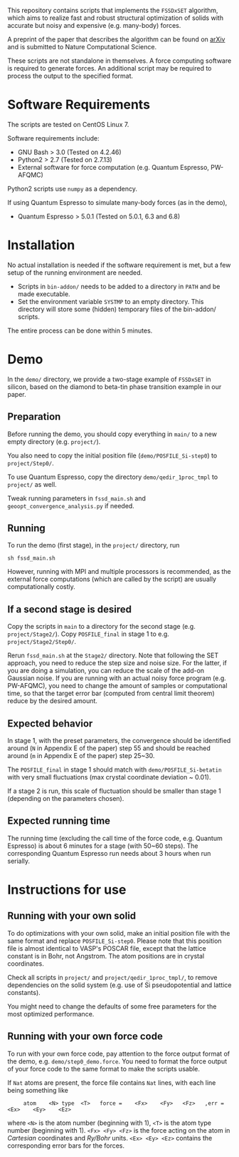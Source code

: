 This repository contains scripts that implements the `FSSDxSET` algorithm, which aims to realize fast and robust structural optimization of solids with accurate but noisy and expensive (e.g. many-body) forces.

A preprint of the paper that describes the algorithm can be found on [arXiv](https://arxiv.org/abs/2204.12074) and is submitted to Nature Computational Science.

These scripts are not standalone in themselves. A force computing software is required to generate forces. An additional script may be required to process the output to the specified format.

# Software Requirements

The scripts are tested on CentOS Linux 7.

Software requirements include:

- GNU Bash > 3.0 (Tested on 4.2.46)
- Python2 > 2.7 (Tested on 2.7.13)
- External software for force computation (e.g. Quantum Espresso, PW-AFQMC)

Python2 scripts use `numpy` as a dependency.

If using Quantum Espresso to simulate many-body forces (as in the demo),
- Quantum Espresso > 5.0.1 (Tested on 5.0.1, 6.3 and 6.8)

# Installation

No actual installation is needed if the software requirement is met, but a few setup of the running environment are needed.

- Scripts in `bin-addon/` needs to be added to a directory in `PATH` and be made executable.
- Set the environment variable `SYSTMP` to an empty directory. This directory will store some (hidden) temporary files of the bin-addon/ scripts.

The entire process can be done within 5 minutes.

# Demo

In the `demo/` directory, we provide a two-stage example of `FSSDxSET` in silicon, based on the diamond to beta-tin phase transition example in our paper.

## Preparation

Before running the demo, you should copy everything in `main/` to a new empty directory (e.g. `project/`).

You also need to copy the initial position file (`demo/POSFILE_Si-step0`) to `project/Step0/`.

To use Quantum Espresso, copy the directory `demo/qedir_1proc_tmpl` to `project/` as well.

Tweak running parameters in `fssd_main.sh` and `geoopt_convergence_analysis.py` if needed.

## Running

To run the demo (first stage), in the `project/` directory, run
```
sh fssd_main.sh
```
However, running with MPI and multiple processors is recommended, as the external force computations (which are called by the script) are usually computationally costly.

## If a second stage is desired

Copy the scripts in `main` to a directory for the second stage (e.g. `project/Stage2/`). Copy `POSFILE_final` in stage 1 to e.g. `project/Stage2/Step0/`.

Rerun `fssd_main.sh` at the `Stage2/` directory. Note that following the SET approach, you need to reduce the step size and noise size. For the latter, if you are doing a simulation, you can reduce the scale of the add-on Gaussian noise. If you are running with an actual noisy force program (e.g. PW-AFQMC), you need to change the amount of samples or computational time, so that the target error bar (computed from central limit theorem) reduce by the desired amount.

## Expected behavior

In stage 1, with the preset parameters, the convergence should be identified around (`N` in Appendix E of the paper) step 55 and should be reached around (`m` in Appendix E of the paper) step 25\~30.

The `POSFILE_final` in stage 1 should match with `demo/POSFILE_Si-betatin` with very small fluctuations (max crystal coordinate deviation \~ 0.01).

If a stage 2 is run, this scale of fluctuation should be smaller than stage 1 (depending on the parameters chosen).

## Expected running time

The running time (excluding the call time of the force code, e.g. Quantum Espresso) is about 6 minutes for a stage (with 50~60 steps).
The corresponding Quantum Espresso run needs about 3 hours when run serially.

# Instructions for use

## Running with your own solid

To do optimizations with your own solid, make an initial position file with the same format and replace `POSFILE_Si-step0`. Please note that this position file is almost identical to VASP's POSCAR file, except that the lattice constant is in Bohr, not Angstrom. The atom positions are in crystal coordinates.

Check all scripts in `project/` and `project/qedir_1proc_tmpl/`, to remove dependencies on the solid system (e.g. use of Si pseudopotential and lattice constants).

You might need to change the defaults of some free parameters for the most optimized performance.

## Running with your own force code

To run with your own force code, pay attention to the force output format of the demo, e.g. `demo/step0_demo.force`. You need to format the force output of your force code to the same format to make the scripts usable.

If `Nat` atoms are present, the force file contains `Nat` lines, with each line being something like
```
     atom    <N> type  <T>   force =    <Fx>    <Fy>   <Fz>   ,err =    <Ex>    <Ey>    <Ez>
```
where `<N>` is the atom number (beginning with 1), `<T>` is the atom type number (beginning with 1). `<Fx> <Fy> <Fz>` is the force acting on the atom in _Cartesian_ coordinates and _Ry/Bohr_ units. `<Ex> <Ey> <Ez>` contains the corresponding error bars for the forces.
